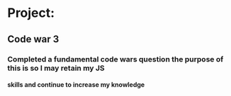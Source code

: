 # Project:
## Code war 3
### Completed a fundamental code wars question the purpose of this is so I may retain my JS
#### skills and continue to increase my knowledge
